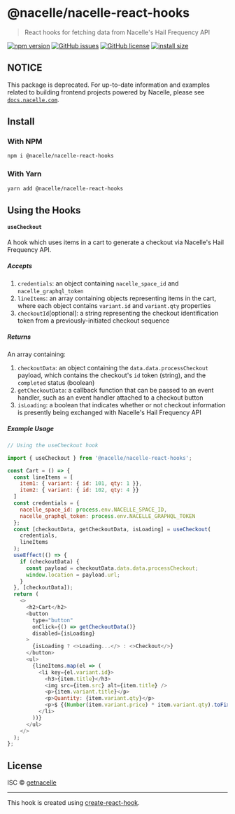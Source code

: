 # @nacelle/nacelle-react-hooks

> React hooks for fetching data from Nacelle's Hail Frequency API

[![npm version](https://img.shields.io/npm/v/@nacelle/nacelle-react-hooks.svg)](https://www.npmjs.com/package/@nacelle/nacelle-react-hooks)
[![GitHub issues](https://img.shields.io/github/issues/getnacelle/gatsby-theme-nacelle)](https://github.com/getnacelle/gatsby-theme-nacelle/issues)
[![GitHub license](https://img.shields.io/github/license/getnacelle/gatsby-theme-nacelle)](https://github.com/getnacelle/gatsby-theme-nacelle/blob/master/LICENSE)
[![install size](https://badgen.net/bundlephobia/minzip/@nacelle/nacelle-react-hooks)](https://badgen.net/bundlephobia/minzip/@nacelle/nacelle-react-hooks)

## NOTICE

This package is deprecated. For up-to-date information and examples related to building frontend projects powered by Nacelle, please see [`docs.nacelle.com`](https://docs.nacelle.com/docs/heads).

## Install

### With NPM

```bash
npm i @nacelle/nacelle-react-hooks
```

### With Yarn

```bash
yarn add @nacelle/nacelle-react-hooks
```

## Using the Hooks

#### `useCheckout`

A hook which uses items in a cart to generate a checkout via Nacelle's Hail Frequency API.

##### Accepts

1. `credentials`: an object containing `nacelle_space_id` and `nacelle_graphql_token`
2. `lineItems`: an array containing objects representing items in the cart, where each object contains `variant.id` and `variant.qty` properties
3. `checkoutId`[optional]: a string representing the checkout identification token from a previously-initiated checkout sequence

##### Returns

An array containing:

1. `checkoutData`: an object containing the `data.data.processCheckout` payload, which contains the checkout's `id` token (string), and the `completed` status (boolean)
2. `getCheckoutData`: a callback function that can be passed to an event handler, such as an event handler attached to a checkout button
3. `isLoading`: a boolean that indicates whether or not checkout information is presently being exchanged with Nacelle's Hail Frequency API

##### Example Usage

```JavaScript
// Using the useCheckout hook

import { useCheckout } from '@nacelle/nacelle-react-hooks';

const Cart = () => {
  const lineItems = [
    item1: { variant: { id: 101, qty: 1 }},
    item2: { variant: { id: 102, qty: 4 }}
  ]
  const credentials = {
    nacelle_space_id: process.env.NACELLE_SPACE_ID,
    nacelle_graphql_token: process.env.NACELLE_GRAPHQL_TOKEN
  };
  const [checkoutData, getCheckoutData, isLoading] = useCheckout(
    credentials,
    lineItems
  );
  useEffect(() => {
    if (checkoutData) {
      const payload = checkoutData.data.data.processCheckout;
      window.location = payload.url;
    }
  }, [checkoutData]);
  return (
    <>
      <h2>Cart</h2>
      <button
        type="button"
        onClick={() => getCheckoutData()}
        disabled={isLoading}
      >
        {isLoading ? <>Loading...</> : <>Checkout</>}
      </button>
      <ul>
        {lineItems.map(el => (
          <li key={el.variant.id}>
            <h3>{item.title}</h3>
            <img src={item.src} alt={item.title} />
            <p>{item.variant.title}</p>
            <p>Quantity: {item.variant.qty}</p>
            <p>$ {(Number(item.variant.price) * item.variant.qty).toFixed(2)}</p>
          </li>
        ))}
      </ul>
    </>
  );
};
```


## License

ISC © [getnacelle](https://github.com/getnacelle)

---

This hook is created using [create-react-hook](https://github.com/hermanya/create-react-hook).
